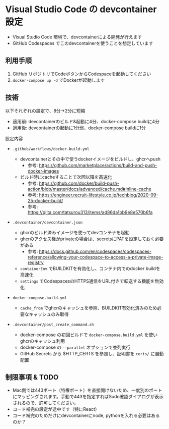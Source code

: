 Visual Studio Code の devcontainer 設定
============================================

* Visual Studio Code 環境で、devcontainerによる開発が行えます
* GitHub Codespaces でこのdevcontainerを使うことを想定しています

## 利用手順

1. GitHub リポジトリでCodeボタンからCodespaceを起動してください
2. `docker-compose up -d` でDockerが起動します

## 技術
以下それぞれの設定で、8分->2分に短縮

* 適用前: devcontainerのビルド&起動に4分、docker-compose buildに4分
* 適用後: devcontainerの起動に1分弱、docker-compose buildに1分

設定内容

* `.github/workflows/docker-build.yml`
    * devcontainerとその中で使うdockerイメージをビルドし、ghcrへpush
        * 参考: https://github.com/marketplace/actions/build-and-push-docker-images
    * ビルド時にcacheすることで次回以降を高速化
        * 参考: https://github.com/docker/build-push-action/blob/master/docs/advanced/cache.md#inline-cache
        * 参考: https://engineer.recruit-lifestyle.co.jp/techblog/2020-09-25-docker-build/
        * 参考: https://qiita.com/tatsurou313/items/ad86da1bb9e8e570b6fa

* `.devcontainer/devcontainer.json`
    * ghcrのビルド済みイメージを使ってdevコンテナを起動
    * ghcrのアクセス権がprivateの場合は、secretsにPATを設定しておく必要がある
        * 参考: https://docs.github.com/en/codespaces/codespaces-reference/allowing-your-codespace-to-access-a-private-image-registry
    * `containerEnv` でBUILDKITを有効化し、コンテナ内でのdocker buildを高速化
    * `settings` でCodespacesのHTTPS通信をURL付きで転送する機能を無効化

* `docker-compose.build.yml`
    * `cache_from` でghcrのキャッシュを参照、BUILDKIT有効化済みのため必要なキャッシュのみ取得

* `.devcontainer/post_create_command.sh`
    * docker-compose の初回ビルドで `docker-compose.build.yml` を使いghcrのキャッシュ利用
    * docker-compose の `--parallel` オプションで並列実行
    * GitHub Secrets から $HTTP_CERTS を参照し、証明書を `certs/` に自動配置

## 制限事項 & TODO

* Mac側では443ポート（特権ポート）を直接開けないため、一度別のポートにマッピングされます。手動で443を指定すればSudo確認ダイアログが表示されるので、許可してください。
* コード補完の設定が途中です（特にReact）
* コード補完のためだけにdevcontainerにnode, pythonを入れる必要はあるのか？
